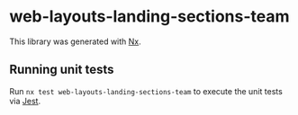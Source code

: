 # web-layouts-landing-sections-team

This library was generated with [Nx](https://nx.dev).

## Running unit tests

Run `nx test web-layouts-landing-sections-team` to execute the unit tests via [Jest](https://jestjs.io).
